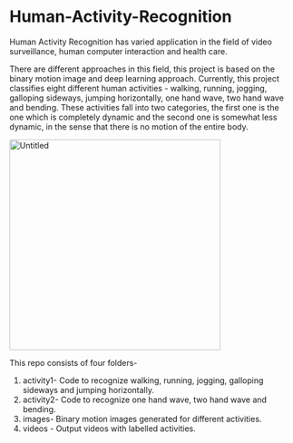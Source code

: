 # Human-Activity-Recognition

Human Activity Recognition has varied application in the field of video surveillance, human computer interaction and health care.

There are different approaches in this field, this project is based on the binary motion image and deep learning approach. Currently, this project classifies eight different human activities - walking, running, jogging, galloping sideways, jumping horizontally, one hand wave, two hand wave and bending. These activities fall into two categories, the first one is the one which is completely dynamic and the second one is somewhat less dynamic, in the sense that there is no motion of the entire body.

<img width="372" alt="Untitled" src="https://user-images.githubusercontent.com/43816262/75093011-ddf3e400-55a3-11ea-945d-d77653250e65.png">


This repo consists of four folders-
1.	activity1- Code to recognize walking, running, jogging, galloping sideways and jumping horizontally.
2.	activity2- Code to recognize one hand wave, two hand wave and bending.
3.	images- Binary motion images generated for different activities.
4.	videos - Output videos with labelled activities.
